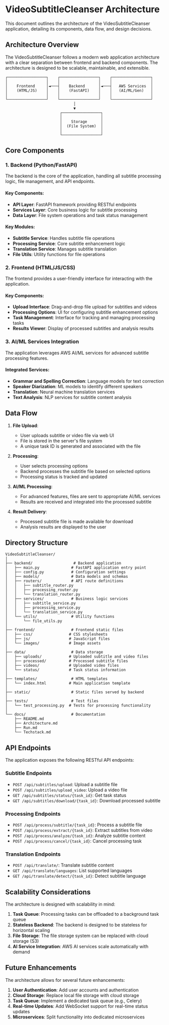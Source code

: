 # VideoSubtitleCleanser Architecture

This document outlines the architecture of the VideoSubtitleCleanser application, detailing its components, data flow, and design decisions.

## Architecture Overview

The VideoSubtitleCleanser follows a modern web application architecture with a clear separation between frontend and backend components. The architecture is designed to be scalable, maintainable, and extensible.

```
┌─────────────────┐    ┌─────────────────┐    ┌─────────────────┐
│                 │    │                 │    │                 │
│    Frontend     │◄───┤    Backend      │◄───┤   AWS Services  │
│    (HTML/JS)    │    │    (FastAPI)    │    │   (AI/ML/Gen)   │
│                 │    │                 │    │                 │
└─────────────────┘    └─────────────────┘    └─────────────────┘
                              │
                              ▼
                        ┌─────────────────┐
                        │                 │
                        │    Storage      │
                        │  (File System)  │
                        │                 │
                        └─────────────────┘
```

## Core Components

### 1. Backend (Python/FastAPI)

The backend is the core of the application, handling all subtitle processing logic, file management, and API endpoints.

#### Key Components:

- **API Layer**: FastAPI framework providing RESTful endpoints
- **Services Layer**: Core business logic for subtitle processing
- **Data Layer**: File system operations and task status management

#### Key Modules:

- **Subtitle Service**: Handles subtitle file operations
- **Processing Service**: Core subtitle enhancement logic
- **Translation Service**: Manages subtitle translation
- **File Utils**: Utility functions for file operations

### 2. Frontend (HTML/JS/CSS)

The frontend provides a user-friendly interface for interacting with the application.

#### Key Components:

- **Upload Interface**: Drag-and-drop file upload for subtitles and videos
- **Processing Options**: UI for configuring subtitle enhancement options
- **Task Management**: Interface for tracking and managing processing tasks
- **Results Viewer**: Display of processed subtitles and analysis results

### 3. AI/ML Services Integration

The application leverages AWS AI/ML services for advanced subtitle processing features.

#### Integrated Services:

- **Grammar and Spelling Correction**: Language models for text correction
- **Speaker Diarization**: ML models to identify different speakers
- **Translation**: Neural machine translation services
- **Text Analysis**: NLP services for subtitle content analysis

## Data Flow

1. **File Upload**:
   - User uploads subtitle or video file via web UI
   - File is stored in the server's file system
   - A unique task ID is generated and associated with the file

2. **Processing**:
   - User selects processing options
   - Backend processes the subtitle file based on selected options
   - Processing status is tracked and updated

3. **AI/ML Processing**:
   - For advanced features, files are sent to appropriate AI/ML services
   - Results are received and integrated into the processed subtitle

4. **Result Delivery**:
   - Processed subtitle file is made available for download
   - Analysis results are displayed to the user

## Directory Structure

```
VideoSubtitleCleanser/
│
├── backend/                  # Backend application
│   ├── main.py              # FastAPI application entry point
│   ├── config.py            # Configuration settings
│   ├── models/              # Data models and schemas
│   ├── routers/             # API route definitions
│   │   ├── subtitle_router.py
│   │   ├── processing_router.py
│   │   └── translation_router.py
│   ├── services/            # Business logic services
│   │   ├── subtitle_service.py
│   │   ├── processing_service.py
│   │   └── translation_service.py
│   └── utils/               # Utility functions
│       └── file_utils.py
│
├── frontend/                # Frontend static files
│   ├── css/                # CSS stylesheets
│   ├── js/                 # JavaScript files
│   └── images/             # Image assets
│
├── data/                    # Data storage
│   ├── uploads/            # Uploaded subtitle and video files
│   ├── processed/          # Processed subtitle files
│   ├── videos/             # Uploaded video files
│   └── status/             # Task status information
│
├── templates/               # HTML templates
│   └── index.html          # Main application template
│
├── static/                  # Static files served by backend
│
├── tests/                   # Test files
│   └── test_processing.py  # Tests for processing functionality
│
└── docs/                    # Documentation
    ├── README.md
    ├── Architecture.md
    ├── Run.md
    └── Techstack.md
```

## API Endpoints

The application exposes the following RESTful API endpoints:

### Subtitle Endpoints

- `POST /api/subtitles/upload`: Upload a subtitle file
- `POST /api/subtitles/upload_video`: Upload a video file
- `GET /api/subtitles/status/{task_id}`: Get task status
- `GET /api/subtitles/download/{task_id}`: Download processed subtitle

### Processing Endpoints

- `POST /api/process/subtitle/{task_id}`: Process a subtitle file
- `POST /api/process/extract/{task_id}`: Extract subtitles from video
- `POST /api/process/analyze/{task_id}`: Analyze subtitle content
- `POST /api/process/cancel/{task_id}`: Cancel processing task

### Translation Endpoints

- `POST /api/translate/`: Translate subtitle content
- `GET /api/translate/languages`: List supported languages
- `GET /api/translate/detect/{task_id}`: Detect subtitle language

## Scalability Considerations

The architecture is designed with scalability in mind:

1. **Task Queue**: Processing tasks can be offloaded to a background task queue
2. **Stateless Backend**: The backend is designed to be stateless for horizontal scaling
3. **File Storage**: The file storage system can be replaced with cloud storage (S3)
4. **AI Service Integration**: AWS AI services scale automatically with demand

## Future Enhancements

The architecture allows for several future enhancements:

1. **User Authentication**: Add user accounts and authentication
2. **Cloud Storage**: Replace local file storage with cloud storage
3. **Task Queue**: Implement a dedicated task queue (e.g., Celery)
4. **Real-time Updates**: Add WebSocket support for real-time status updates
5. **Microservices**: Split functionality into dedicated microservices

